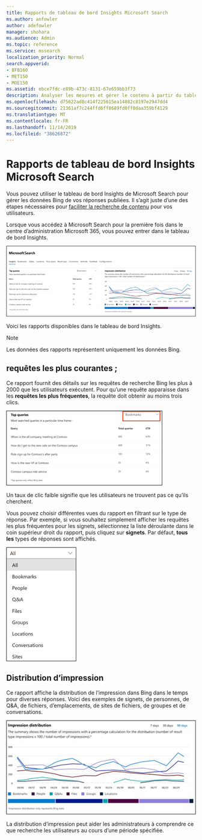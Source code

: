 ```yaml
---
title: Rapports de tableau de bord Insights Microsoft Search
ms.author: anfowler
author: adefowler
manager: shohara
ms.audience: Admin
ms.topic: reference
ms.service: mssearch
localization_priority: Normal
search.appverid:
- BFB160
- MET150
- MOE150
ms.assetid: ebce7fdc-e89b-473c-8131-67e659bb3f73
description: Analyser les mesures et gérer le contenu à partir du tableau de bord Insights dans Microsoft Search
ms.openlocfilehash: d75622ad8c414f225615ea14082c8197e2947dd4
ms.sourcegitcommit: 21361af7c244ffd6ff8689fd0ff0daa359bf4129
ms.translationtype: MT
ms.contentlocale: fr-FR
ms.lasthandoff: 11/14/2019
ms.locfileid: "38626872"
---
```

# <a name="microsoft-search-insights-dashboard-reports"></a>Rapports de tableau de bord Insights Microsoft Search

Vous pouvez utiliser le tableau de bord Insights de Microsoft Search pour gérer les données Bing de vos réponses publiées. Il s’agit juste d’une des étapes nécessaires pour [faciliter la recherche de contenu](make-content-easy-to-find.md) pour vos utilisateurs.

Lorsque vous accédez à Microsoft Search pour la première fois dans le centre d’administration Microsoft 365, vous pouvez entrer dans le tableau de bord Insights.

![Insights-Dashboard. png](media/Insights-dashboard.png)

Voici les rapports disponibles dans le tableau de bord Insights.

> [!NOTE]
> Les données des rapports représentent uniquement les données Bing.

## <a name="top-queries"></a>requêtes les plus courantes ;

Ce rapport fournit des détails sur les requêtes de recherche Bing les plus à 2000 que les utilisateurs exécutent. Pour qu’une requête apparaisse dans les **requêtes les plus fréquentes**, la requête doit obtenir au moins trois clics.

![Rapport de requêtes les plus fréquentes avec les en-têtes de tableau : requête, nombre total de requêtes et cliquez sur taux.](media/Insights-topqueries.png)

Un taux de clic faible signifie que les utilisateurs ne trouvent pas ce qu’ils cherchent.

Vous pouvez choisir différentes vues du rapport en filtrant sur le type de réponse. Par exemple, si vous souhaitez simplement afficher les requêtes les plus fréquentes pour les signets, sélectionnez la liste déroulante dans le coin supérieur droit du rapport, puis cliquez sur **signets**. Par défaut, **tous les** types de réponses sont affichés.

![Filtrer les requêtes les plus fréquentes par signet, contacts, Q&A, les fichiers, les groupes, les emplacements, les conversations et les sites](media/Insights-topqueries-dropdown.png)

## <a name="impression-distribution"></a>Distribution d’impression

Ce rapport affiche la distribution de l’impression dans Bing dans le temps pour diverses réponses. Voici des exemples de signets, de personnes, de Q&A, de fichiers, d’emplacements, de sites de fichiers, de groupes et de conversations. 

![Rapport impressions avec 90 jours sélectionnés comme période.](media/Insights-impressions.png)

La distribution d’impression peut aider les administrateurs à comprendre ce que recherche les utilisateurs au cours d’une période spécifiée.
